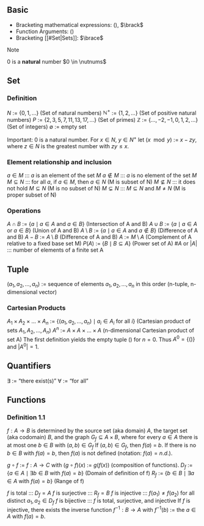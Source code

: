 ## Basic
- Bracketing mathematical expressions: $\lparen \rparen$, $\brack$
- Function Arguments: $\lparen \rparen$
- Bracketing [[#Set|Sets]]: $\brace$

>[!Note]
>0 is a **natural** number $0 \in \nutnums$
>


## Set
### Definition
$N$ := $\{0, 1, \ldots\}$ (Set of natural numbers)
$\mathbb{N}^+$ := $\{1, 2, \ldots\}$ (Set of positive natural numbers)
$P$ := $\{2, 3, 5, 7, 11, 13, 17, \ldots\}$ (Set of primes)
$\mathbb{Z}$ := $\{\ldots, -2, -1, 0, 1, 2, \ldots\}$ (Set of integers)
$\emptyset$ := empty set
<!--SR:!2024-10-06,3,250-->
Important: $0$ is a natural number.
For $x \in N$, $y \in N^+$ let $(x \mod y)$ := $x - zy$, where $z \in N$ is the greatest number with $zy \leq x$.
### Element relationship and inclusion
$a \in M$ ::: $a$ is an element of the set $M$
$a \notin M$ ::: $a$ is no element of the set $M$
$M \subseteq N$ ::: for all $a$, if $a \in M$, then $a \in N$ (M is subset of N)
$M \not\subseteq N$ ::: it does not hold $M \subseteq N$ (M is no subset of N)
$M \subsetneq N$ ::: $M \subseteq N$ and $M \neq N$ (M is proper subset of N)
### Operations
$A \cap B$ := $\{a \mid a \in A \text{ and } a \in B\}$ (Intersection of A and B)
$A \cup B$ := $\{a \mid a \in A \text{ or } a \in B\}$ (Union of A and B)
$A \setminus B$ := $\{a \mid a \in A \text{ and } a \notin B\}$ (Difference of A and B)
$A - B$ := $A \setminus B$ (Difference of A and B)
$A$ := $M \setminus A$ (Complement of A relative to a fixed base set M)
$P(A)$ := $\{B \mid B \subseteq A\}$ (Power set of A)
$\#A$ or $|A|$ ::: number of elements of a finite set A
<!--SR:!2024-10-07,4,270!2000-01-01,1,250-->
## Tuple
$(a_1, a_2, \ldots, a_n)$ := sequence of elements $a_1, a_2, \ldots, a_n$ in this order (n-tuple, n-dimensional vector)
### Cartesian Products
$A_1 \times A_2 \times \ldots \times A_n$ := $\{(a_1, a_2, \ldots, a_n) \mid a_i \in A_i \text{ for all } i\}$ (Cartesian product of sets $A_1,A_2, \ldots, A_n$)
$A^n$ := $A \times A \times \ldots \times A$ (n-dimensional Cartesian product of set A)
The first definition yields the empty tuple $( )$ for $n = 0$. Thus $A^0 = \{( )\}$ and $|A^0| = 1$.
## Quantifiers
$\exists$ := “there exist(s)”
$\forall$ := “for all”
## Functions
### Definition 1.1
$f : A \to B$ is determined by the source set (aka domain) $A$, the target set (aka codomain) $B$, and the graph $G_f \subseteq A \times B$, where for every $a \in A$ there is at most one $b \in B$ with $(a, b) \in G_f$
If $(a, b) \in G_f$, then $f(a)$ = $b$.
If there is no $b \in B$ with $f(a) = b$, then $f(a)$ is not defined (notation: $f(a) = n.d.$).

$g \circ f$ := $f : A \to C$ with $(g \circ f)(x)$ := $g(f(x))$ (composition of functions).
$D_f$ := $\{a \in A \mid \exists b \in B \text{ with } f(a) = b\}$ (Domain of definition of f)
$R_f$ := $\{b \in B \mid \exists a \in A \text{ with } f(a) = b\}$ (Range of f)
<!--SR:!2024-10-07,4,270-->
$f$ is total ::: $D_f = A$
$f$ is surjective ::: $R_f = B$
$f$ is injective ::: $f(a_1) \neq f(a_2)$ for all distinct $a_1, a_2 \in D_f$
$f$ is bijective ::: $f$ is total, surjective, and injective
If $f$ is injective, there exists the inverse function $f^{-1} : B \to A$ with $f^{-1}(b)$ := the $a \in A$ with $f(a) = b$.
